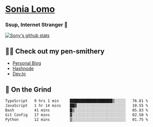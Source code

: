 # [Sonia Lomo](https://sonylomo.github.io/) 
### Ssup, Internet Stranger 🤩

<a href="https://github.com/sonylomo/github-readme-stats">
  <img align="center" src="https://media.giphy.com/media/lU05nFSW6Y2A/giphy.gif" alt="Sony's github stats" />
</a>

## ✍🏾 Check out my pen-smithery
- [Personal Blog](https://www.sonylomo.dev/blog)
- [Hashnode](https://sonylomo.hashnode.dev/)
- [Dev.to](https://dev.to/sonylomo)

## 🤡 On the Grind
<!--START_SECTION:waka-->

```txt
TypeScript   9 hrs 1 min     ███████████████████▒░░░░░   76.81 %
JavaScript   1 hr 14 mins    ██▓░░░░░░░░░░░░░░░░░░░░░░   10.55 %
Bash         41 mins         █▒░░░░░░░░░░░░░░░░░░░░░░░   05.83 %
Git Config   17 mins         ▓░░░░░░░░░░░░░░░░░░░░░░░░   02.50 %
Python       12 mins         ▒░░░░░░░░░░░░░░░░░░░░░░░░   01.75 %
```

<!--END_SECTION:waka-->
